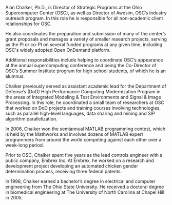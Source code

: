 Alan Chalker, Ph.D., is Director of Strategic Programs at the Ohio Supercomputer Center (OSC), as well as Director of Awesim, OSC’s industry outreach program. In this role he is responsible for all non-academic client relationships for OSC.

He also coordinates the preparation and submission of many of the center’s grant proposals and manages a variety of smaller research projects, serving as the PI or co-PI on several funded programs at any given time, including OSC's widely adopted Open OnDemand platform.

Additional responsibilities include helping to coordinate OSC’s appearance at the annual supercomputing conference and being the Co-Director of OSC’s Summer Institute program for high school students, of which he is an alumnus.

Chalker previously served as assistant academic lead for the Department of Defense’s (DoD) High Performance Computing Modernization Program in the areas of Integrated Modeling & Test Environments and Signal & Image Processing. In this role, he coordinated a small team of researchers at OSC that worked on DoD projects and training courses involving technologies, such as parallel high-level languages, data sharing and mining and SIP algorithm parallelization.

In 2006, Chalker won the semiannual MATLAB programming contest, which is held by the Mathworks and involves dozens of MATLAB expert programmers from around the world competing against each other over a week-long period.

Prior to OSC, Chalker spent five years as the lead controls engineer with a public company, Embrex Inc. At Embrex, he worked on a research and development project developing an automated chicken gender determination process, receiving three federal patents.

In 1998, Chalker earned a bachelor’s degree in electrical and computer engineering from The Ohio State University. He received a doctoral degree in biomedical engineering at The University of North Carolina at Chapel Hill in 2005.
